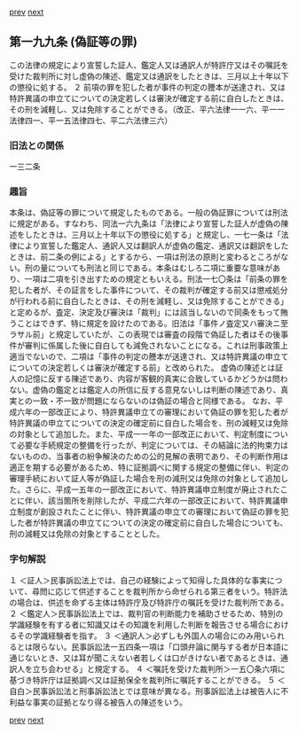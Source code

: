 [prev](/specific\markdowns\特許法\291_Mp-Ch_11-At_198.md)
[next](/specific\markdowns\特許法\293_Mp-Ch_11-At_200.md)
## 第一九九条 (偽証等の罪)
この法律の規定により宣誓した証人、鑑定人又は通訳人が特許庁又はその嘱託を受けた裁判所に対し虚偽の陳述、鑑定又は通訳をしたときは、三月以上十年以下の懲役に処する。
２ 前項の罪を犯した者が事件の判定の謄本が送達され、又は特許異議の申立てについての決定若しくは審決が確定する前に自白したときは、その刑を減軽し、又は免除することができる。（改正、平六法律一一六、平一一法律四一、平一五法律四七、平二六法律三六）

### 旧法との関係
一三二条

### 趣旨
本条は、偽証等の罪について規定したものである。一般の偽証罪については刑法に規定がある。すなわち、同法一六九条は「法律により宣誓した証人が虚偽の陳述をしたときは、三月以上十年以下の懲役に処する」と規定し、一七一条は「法律により宣誓した鑑定人、通訳人又は翻訳人が虚偽の鑑定、通訳又は翻訳をしたときは、前二条の例による」とするから、一項は刑法の原則と変わるところがない。刑の量についても刑法と同じである。本条はむしろ二項に重要な意味があり、一項は二項を引き出すための規定ともいえる。刑法一七〇条は「前条の罪を犯した者が、その証言をした事件について、その裁判が確定する前又は懲戒処分が行われる前に自白したときは、その刑を減軽し、又は免除することができる」と定めるが、査定、決定及び審決は「裁判」には該当しないので同条をもって賄うことはできず、特に規定を設けたのである。旧法は「事件ノ査定又ハ審決ニ至ラサル前」と規定していたが、この表現では審査の段階で偽証した者はその後事件が審判に係属した後に自白しても減免されないことになる。これは刑事政策上適当でないので、二項は「事件の判定の謄本が送達され、又は特許異議の申立てについての決定若しくは審決が確定する前」と改められた。
虚偽の陳述とは証人の記憶に反する陳述であり、内容が客観的真実に合致しているかどうかは問わない。虚偽の鑑定とは鑑定人の所信に反する意見ないしは判断の陳述であり、真実との一致・不一致が問題にならないのは偽証の場合と同様である。
なお、平成六年の一部改正により、特許異議申立ての審理において偽証の罪を犯した者が特許異議の申立てについての決定の確定前に自白した場合を、刑の減軽又は免除の対象として追加した。また、平成一一年の一部改正において、判定制度について必要な手続規定の整備を行ったが、判定については、その結論に法的拘束力はないものの、当事者の紛争解決のための公的見解の表明であり、その判断作用は適正を期する必要があるため、特に証拠調べに関する規定の整備に伴い、判定の審理手続において証人等が偽証した場合を刑の減刑又は免除の対象として追加した。さらに、平成一五年の一部改正において、特許異議申立制度が廃止されたことに伴い、該当箇所を削除したが、平成二六年の一部改正において、特許異議申立制度が創設されたことに伴い、特許異議の申立ての審理において偽証の罪を犯した者が特許異議の申立てについての決定の確定前に自白した場合についても、刑の減軽又は免除の対象とすることとした。

### 字句解説
１ ＜証人＞民事訴訟法上では、自己の経験によって知得した具体的な事実について、尋問に応じて供述することを裁判所から命ぜられる第三者をいう。特許法の場合は、供述を命ずる主体は特許庁及び特許庁の嘱託を受けた裁判所である。
２ ＜鑑定人＞民事訴訟法上では、裁判官の判断能力を補助させるため、特別の学識経験を有する者に知識又はその知識を利用した判断を報告させる場合におけるその学識経験者を指す。
３ ＜通訳人＞必ずしも外国人の場合にのみ用いられるとは限らない。民事訴訟法一五四条一項は「口頭弁論に関与する者が日本語に通じないとき、又は耳が聞こえない者若しくは口がきけない者であるときは、通訳人を立ち会わせる」と規定する。
４ ＜嘱託を受けた裁判所＞一五〇条六項に基づき特許庁は証拠調べ又は証拠保全を裁判所に嘱託することができる。
５ ＜自白＞民事訴訟法と刑事訴訟法とでは意味が異なる。刑事訴訟法上は被告人に不利益な事実の証拠となり得る被告人の陳述をいう。

[prev](/specific\markdowns\特許法\291_Mp-Ch_11-At_198.md)
[next](/specific\markdowns\特許法\293_Mp-Ch_11-At_200.md)